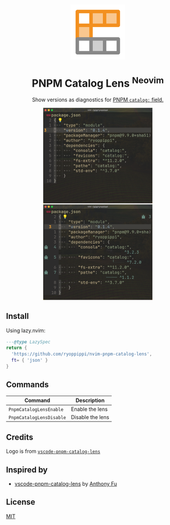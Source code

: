 <p align="center">
  <img src="./res/Catalog Lens Icon.png" height="150">
</p>

<h1 align="center">PNPM Catalog Lens <sup>Neovim</sup></h1>

<p align="center">
  Show versions as diagnostics for <a href="https://pnpm.io/catalogs" target="_blank">PNPM <code>catalog:</code> field.</a><br>
</p>

<p align="center" display="flex">
    <img width="300" alt="Screenshot before" src="./res/before.png">
    <img width="300" alt="Screenshot after" src="./res/after.png">
</p>

## Install

Using lazy.nvim:

```lua
---@type LazySpec
return {
  'https://github.com/ryoppippi/nvim-pnpm-catalog-lens',
  ft= { 'json' }
}
```

## Commands

| Command                  | Description      |
| ------------------------ | ---------------- |
| `PnpmCatalogLensEnable`  | Enable the lens  |
| `PnpmCatalogLensDisable` | Disable the lens |

## Credits

Logo is from
[`vscode-pnpm-catalog-lens`](https://github.com/antfu/vscode-pnpm-catalog-lens)

## Inspired by

- [vscode-pnpm-catalog-lens](https://github.com/antfu/vscode-pnpm-catalog-lens)
  by [Anthony Fu](https://github.com/antfu)

## License

[MIT](./LICENSE)
